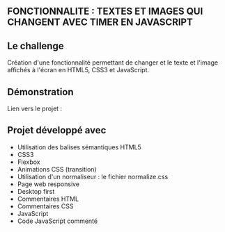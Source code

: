 ## FONCTIONNALITE : TEXTES ET IMAGES QUI CHANGENT AVEC TIMER EN JAVASCRIPT

## Le challenge

Création d'une fonctionnalité permettant de changer et le texte et l'image affichés à l'écran en HTML5, CSS3 et JavaScript.

## Démonstration

Lien vers le projet :

## Projet développé avec

- Utilisation des balises sémantiques HTML5
- CSS3
- Flexbox
- Animations CSS (transition)
- Utilisation d'un normaliseur : le fichier normalize.css
- Page web responsive
- Desktop first
- Commentaires HTML
- Commentaires CSS
- JavaScript
- Code JavaScript commenté
